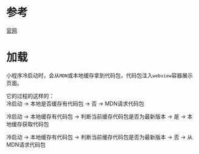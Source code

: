 # 参考
[官网](https://developers.weixin.qq.com/miniprogram/dev/guide/runtime/update-mechanism.html)



# 加载
小程序冷启动时，会从`MDN`或本地缓存拿到代码包，代码包注入`webview`容器展示页面。

它的过程的这样的：   
冷启动 → 本地是否缓存有代码包 → 否 → MDN请求代码包

冷启动 → 本地缓存有代码包 → 判断当前缓存代码包是否为最新版本 → 是 → 本地缓存获取代码包

冷启动 → 本地缓存有代码包 → 判断当前缓存代码包是否为最新版本 → 否 → 从MDN请求代码包